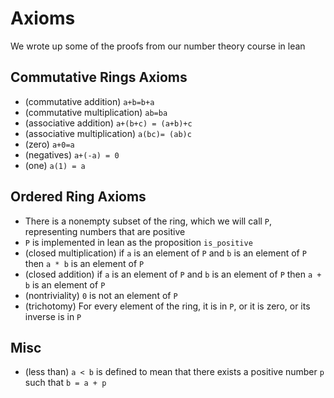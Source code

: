 # Axioms

We wrote up some of the proofs from our number theory course in lean

## Commutative Rings Axioms

* (commutative addition) `a+b=b+a`
* (commutative multiplication) `ab=ba`
* (associative addition) `a+(b+c) = (a+b)+c`
* (associative multiplication) `a(bc)= (ab)c`
* (zero) `a+0=a`
* (negatives) `a+(-a) = 0`
* (one) `a(1) = a`

## Ordered Ring Axioms

* There is a nonempty subset of the ring, which we will call `P`, representing numbers that are positive
* `P` is implemented in lean as the proposition `is_positive`
* (closed multiplication) if `a` is an element of `P` and `b` is an element of `P` then `a * b` is an element of `P`
* (closed addition) if `a` is an element of `P` and `b` is an element of `P` then `a + b` is an element of `P`
* (nontriviality) `0` is not an element of `P`
* (trichotomy) For every element of the ring, it is in `P`, or it is zero, or its inverse is in `P`

## Misc

* (less than) `a < b` is defined to mean that there exists a positive number `p` such that `b = a + p` 
